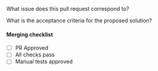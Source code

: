 What issue does this pull request correspond to?

What is the acceptance criteria for the proposed solution?

#### Merging checklist
- [ ] PR Approved
- [ ] All checks pass
- [ ] Manual tests approved